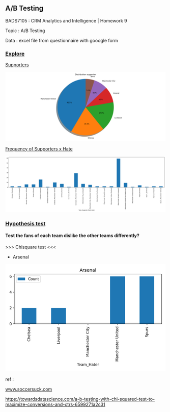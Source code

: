 ## **A/B Testing**

BADS7105 : CRM Analytics and Intelligence | Homework 9

Topic : A/B Testing 

Data : excel file from questionnaire with gooogle form

### <ins>Explore</ins>

<ins>Supporters</ins>

<p align="center">
 <img  src="./Overall ratio support.png">
</p>

<ins>Frequency of Supporters x Hate </ins>

<p align="center">
 <img  src="./Overall ratio hater.png">
</p>

### <ins>Hypothesis test </ins>
#### Test the fans of each team dislike the other teams differently?

\>>> Chisquare test <<<  

* Arsenal

<p align="center">
 <img  src="./Overall hate by Arsenal.png">
</p>





ref :

<url>www.soccersuck.com</url>

<url>https://towardsdatascience.com/a-b-testing-with-chi-squared-test-to-maximize-conversions-and-ctrs-6599271a2c31</url>

